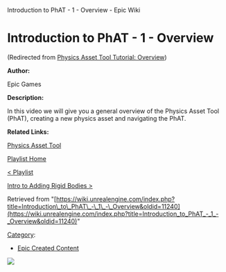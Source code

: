 Introduction to PhAT - 1 - Overview - Epic Wiki                     

Introduction to PhAT - 1 - Overview
===================================

(Redirected from [Physics Asset Tool Tutorial: Overview](/index.php?title=Physics_Asset_Tool_Tutorial:_Overview&redirect=no "Physics Asset Tool Tutorial: Overview"))

  

**Author:**

Epic Games

**Description:**

In this video we will give you a general overview of the Physics Asset Tool (PhAT), creating a new physics asset and navigating the PhAT.

**Related Links:**

[Physics Asset Tool](https://docs.unrealengine.com/latest/INT/Engine/Physics/PhAT/UserGuide/index.html)

[Playlist Home](/Category:Epic_Video_Playlists "Category:Epic Video Playlists")

[< Playlist](/Introduction_to_PhAT_Playlist "Introduction to PhAT Playlist")

[Intro to Adding Rigid Bodies >](/Introduction_to_PhAT_-_2_-_Intro_to_Adding_Rigid_Bodies "Introduction to PhAT - 2 - Intro to Adding Rigid Bodies")

Retrieved from "[https://wiki.unrealengine.com/index.php?title=Introduction\_to\_PhAT\_-\_1\_-\_Overview&oldid=11240](https://wiki.unrealengine.com/index.php?title=Introduction_to_PhAT_-_1_-_Overview&oldid=11240)"

[Category](/Special:Categories "Special:Categories"):

*   [Epic Created Content](/Category:Epic_Created_Content "Category:Epic Created Content")

  ![](https://tracking.unrealengine.com/track.png)